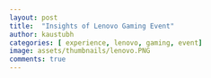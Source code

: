 ```yaml
---
layout: post
title:  "Insights of Lenovo Gaming Event"
author: kaustubh
categories: [ experience, lenovo, gaming, event]
image: assets/thumbnails/lenovo.PNG
comments: true
---
```


